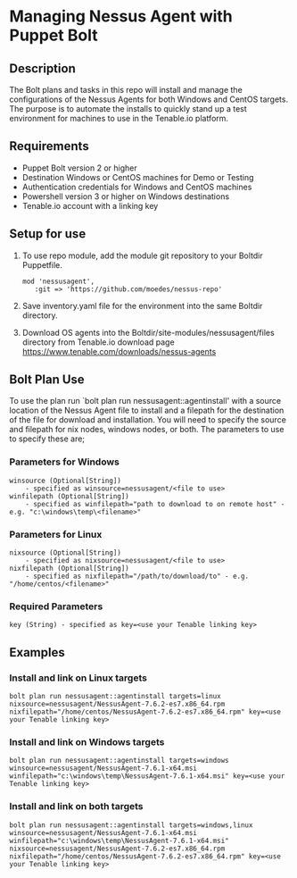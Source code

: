 # Managing Nessus Agent with Puppet Bolt

## Description

The Bolt plans and tasks in this repo will install and manage the configurations of the Nessus Agents for both Windows and CentOS targets.   The purpose is to automate the installs to quickly stand up a test environment for machines to use in the Tenable.io platform.

## Requirements

- Puppet Bolt version 2 or higher
- Destination Windows or CentOS machines for Demo or Testing
- Authentication credentials for Windows and CentOS machines
- Powershell version 3 or higher on Windows destinations
- Tenable.io account with a linking key

## Setup for use


1. To use repo module, add the module git repository to your Boltdir Puppetfile.

    ```
    mod 'nessusagent',
       :git => 'https://github.com/moedes/nessus-repo'
    ```

2. Save inventory.yaml file for the environment into the same Boltdir directory.
3. Download OS agents into the Boltdir/site-modules/nessusagent/files directory from Tenable.io download page https://www.tenable.com/downloads/nessus-agents

## Bolt Plan Use


To use the plan run `bolt plan run nessusagent::agentinstall' with a source location of the Nessus Agent file to install and a filepath for the destination of the file for download and installation.   You will need to specify the source and filepath for nix nodes, windows nodes, or both.  The parameters to use to specify these are;

### Parameters for Windows

    winsource (Optional[String]) 
        - specified as winsource=nessusagent/<file to use> 
    winfilepath (Optional[String]) 
        - specified as winfilepath="path to download to on remote host" - e.g. "c:\windows\temp\<filename>" 
    
### Parameters for Linux

    nixsource (Optional[String]) 
        - specified as nixsource=nessusagent/<file to use> 
    nixfilepath (Optional[String]) 
        - specified as nixfilepath="/path/to/download/to" - e.g. "/home/centos/<filename>"

### Required Parameters

    key (String) - specified as key=<use your Tenable linking key>

## Examples

### **Install and link on Linux targets**

```
bolt plan run nessusagent::agentinstall targets=linux nixsource=nessusagent/NessusAgent-7.6.2-es7.x86_64.rpm nixfilepath="/home/centos/NessusAgent-7.6.2-es7.x86_64.rpm" key=<use your Tenable linking key>
```

### **Install and link on Windows targets**

```
bolt plan run nessusagent::agentinstall targets=windows winsource=nessusagent/NessusAgent-7.6.1-x64.msi winfilepath="c:\windows\temp\NessusAgent-7.6.1-x64.msi" key=<use your Tenable linking key>
```

### **Install and link on both targets**

```
bolt plan run nessusagent::agentinstall targets=windows,linux winsource=nessusagent/NessusAgent-7.6.1-x64.msi winfilepath="c:\windows\temp\NessusAgent-7.6.1-x64.msi" nixsource=nessusagent/NessusAgent-7.6.2-es7.x86_64.rpm nixfilepath="/home/centos/NessusAgent-7.6.2-es7.x86_64.rpm" key=<use your Tenable linking key>
```